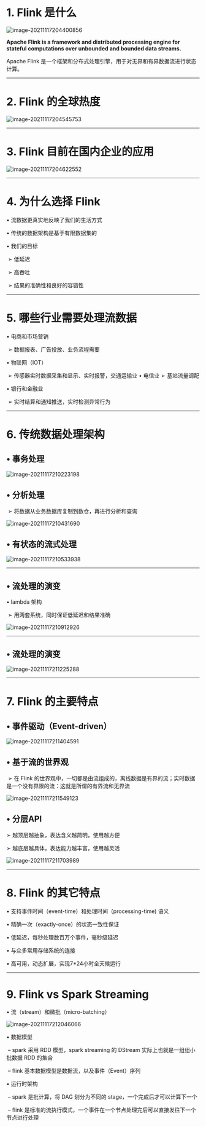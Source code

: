 # 1. Flink 是什么

![image-20211117204400856](Flink简介.assets/image-20211117204400856.png)

**Apache Flink is a framework and distributed processing engine for stateful computations over unbounded and bounded data streams.**

Apache Flink 是一个框架和分布式处理引擎，用于对无界和有界数据流进行状态计算。

---



# 2. Flink 的全球热度

![image-20211117204545753](Flink简介.assets/image-20211117204545753.png)

---



# 3. Flink 目前在国内企业的应用

![image-20211117204622552](Flink简介.assets/image-20211117204622552.png)

---



# 4. 为什么选择 Flink



• 流数据更真实地反映了我们的生活方式 

• 传统的数据架构是基于有限数据集的 

• 我们的目标 

​		➢ 低延迟 

​		➢ 高吞吐 

​		➢ 结果的准确性和良好的容错性

---



# 5. 哪些行业需要处理流数据



• 电商和市场营销 

​	➢ 数据报表、广告投放、业务流程需要 

• 物联网（IOT） 

​	➢ 传感器实时数据采集和显示、实时报警，交通运输业 • 电信业 ➢ 基站流量调配 

• 银行和金融业 

​	➢ 实时结算和通知推送，实时检测异常行为



---



# 6. 传统数据处理架构



## • 事务处理

![image-20211117210223198](Flink简介.assets/image-20211117210223198.png)



## • 分析处理

​		➢ 将数据从业务数据库复制到数仓，再进行分析和查询

![image-20211117210431690](Flink简介.assets/image-20211117210431690.png)



## • 有状态的流式处理



![image-20211117210533938](Flink简介.assets/image-20211117210533938.png)



---

## • 流处理的演变

• lambda 架构

​		➢ 用两套系统，同时保证低延迟和结果准确

![image-20211117210912926](Flink简介.assets/image-20211117210912926.png)



---

## • 流处理的演变



![image-20211117211225288](Flink简介.assets/image-20211117211225288.png)



---



# 7. Flink 的主要特点



## • 事件驱动（Event-driven）

![image-20211117211404591](Flink简介.assets/image-20211117211404591.png)



## • 基于流的世界观

​		➢ 在 Flink 的世界观中，一切都是由流组成的，离线数据是有界的流；实时数据是一个没有界限的流：这就是所谓的有界流和无界流

![image-20211117211549123](Flink简介.assets/image-20211117211549123.png)



## • 分层API

➢ 越顶层越抽象，表达含义越简明，使用越方便

➢ 越底层越具体，表达能力越丰富，使用越灵活

![image-20211117211703989](Flink简介.assets/image-20211117211703989.png)



---

# 8. Flink 的其它特点



• 支持事件时间（event-time）和处理时间（processing-time) 语义 

• 精确一次（exactly-once）的状态一致性保证 

• 低延迟，每秒处理数百万个事件，毫秒级延迟 

• 与众多常用存储系统的连接 

• 高可用，动态扩展，实现7*24小时全天候运行



---



# 9. Flink vs Spark Streaming



• 流（stream）和微批（micro-batching）

![image-20211117212046066](Flink简介.assets/image-20211117212046066.png)



• 数据模型

​	– spark 采用 RDD 模型，spark streaming 的 DStream 实际上也就是一组组小批数据 RDD 的集合 

​	– flink 基本数据模型是数据流，以及事件（Event）序列

• 运行时架构

​	– spark 是批计算，将 DAG 划分为不同的 stage，一个完成后才可以计算下一个 

​	– flink 是标准的流执行模式，一个事件在一个节点处理完后可以直接发往下一个节点进行处理

